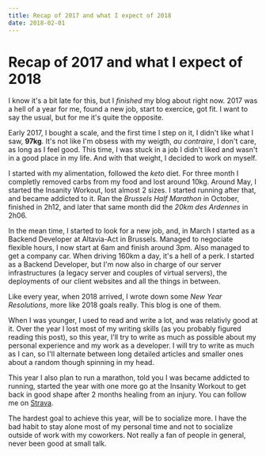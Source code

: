 ```yaml
---
title: Recap of 2017 and what I expect of 2018
date: 2018-02-01
---
```


# Recap of 2017 and what I expect of 2018

I know it's a bit late for this, but I _finished_ my blog about right now. 2017 was a hell of a year for me, found a new job, start to exercice, got fit. I want to say the usual, but for me it's quite the opposite.

Early 2017, I bought a scale, and the first time I step on it, I didn't like what I saw, __97kg__. It's not like I'm obsess with my weigth, _au contraire_, I don't care, as long as I feel good.
This time, I was stuck in a job I didn't liked and wasn't in a good place in my life. And with that weight, I decided to work on myself.

I started with my alimentation, followed the _keto_ diet. For three month I completly removed carbs from my food and lost around 10kg. Around May, I started the Insanity Workout, lost almost 2 sizes. I started running after that, and became addicted to it. Ran the *Brussels Half Marathon* in October, finished in 2h12, and later that same month did the *20km des Ardennes* in 2h06.

In the mean time, I started to look for a new job, and, in March I started as a Backend Developer at Altavia-Act in Brussels. Managed to negociate flexible hours, I now start at 6am and finish around 3pm. Also managed to get a company car. When driving 160km a day, it's a hell of a perk. I started as a Backend Developer, but I'm now also in charge of our server infrastructures (a legacy server and couples of virtual servers), the deployments of our client websites and all the things in between.

Like every year, when 2018 arrived, I wrote down some *New Year Resolutions*, more like 2018 goals really. This blog is one of them.

When I was younger, I used to read and write a lot, and was relativly good at it. Over the year I lost most of my writing skills (as you probably figured reading this post), so this year, I'll try to write as much as possible about my personal experience and my work as a developer. I will try to write as much as I can, so I'll alternate between long detailed articles and smaller ones about a random though spinning in my head.

This year I also plan to run a marathon, told you I was became addicted to running, started the year with one more go at the Insanity Workout to get back in good shape after 2 months healing from an injury. You can follow me on [Strava](https://www.strava.com/athletes/22947514).

The hardest goal to achieve this year, will be to socialize more. I have the bad habit to stay alone most of my personal time and not to socialize outside of work with my coworkers. Not really a fan of people in general, never been good at small talk.
